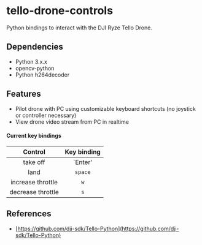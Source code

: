 # tello-drone-controls
Python bindings to interact with the DJI Ryze Tello Drone.

## Dependencies
* Python 3.x.x
* opencv-python
* Python h264decoder

## Features
* Pilot drone with PC using customizable keyboard shortcuts (no joystick or controller necessary)
* View drone video stream from PC in realtime

#### Current key bindings
| Control | Key binding |
| :---:   | :----:      |
| take off | `Enter'    |
| land    | `space`     |
| increase throttle | `w` |
| decrease throttle | `s` |

## References
* [https://github.com/dji-sdk/Tello-Python](https://github.com/dji-sdk/Tello-Python)
